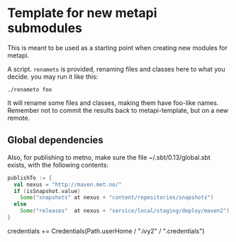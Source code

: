 # Template for new metapi submodules

This is meant to be used as a starting point when creating new modules
for metapi.

A script. `renameto` is provided, renaming files and classes here to what 
you decide. you may run it like this:

`./renameto foo`

It will rename some files and classes, making them have foo-like names. 
Remember not to commit the results back to metapi-template, but on a 
new remote. 


## Global dependencies

Also, for publishing to metno, make sure the file ~/.sbt/0.13/global.sbt 
exists, with the following contents:

```Scala
publishTo := {
  val nexus = "http://maven.met.no/"
  if (isSnapshot.value)
    Some("snapshots" at nexus + "content/repositories/snapshots")
  else
    Some("releases"  at nexus + "service/local/staging/deploy/maven2")
}
```

credentials += Credentials(Path.userHome / ".ivy2" / ".credentials")
